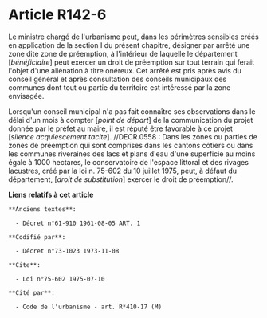 # Article R142-6

Le ministre chargé de l'urbanisme peut, dans les périmètres sensibles créés en application de la section I du présent
chapitre, désigner par arrêté une zone dite zone de préemption, à l'intérieur de laquelle le département [*bénéficiaire*]
peut exercer un droit de préemption sur tout terrain qui ferait l'objet d'une aliénation à titre onéreux. Cet arrêté est pris
après avis du conseil général et après consultation des conseils municipaux des communes dont tout ou partie du territoire
est intéressé par la zone envisagée.

Lorsqu'un conseil municipal n'a pas fait connaître ses observations dans le délai d'un mois à compter [*point de départ*] de
la communication du projet donnée par le préfet au maire, il est réputé être favorable à ce projet [*silence acquiescement
tacite*].   //DECR.0558 : Dans les zones ou parties de zones de préemption qui sont comprises dans les cantons côtiers ou
dans les communes riveraines des lacs et plans d'eau d'une superficie au moins égale à 1000 hectares, le conservatoire de
l'espace littoral et des rivages lacustres, créé par la loi n. 75-602 du 10 juillet 1975, peut, à défaut du département,
[*droit de substitution*] exercer le droit de préemption//.

**Liens relatifs à cet article**

	**Anciens textes**:

	  - Décret n°61-910 1961-08-05 ART. 1

	**Codifié par**:

	  - Décret n°73-1023 1973-11-08

	**Cite**:

	  - Loi n°75-602 1975-07-10

	**Cité par**:

	  - Code de l'urbanisme - art. R*410-17 (M)
